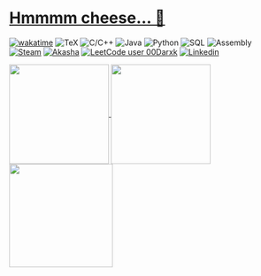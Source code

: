 # [Hmmmm cheese... 🧀](https://00darxk.github.io/)

[![wakatime](https://wakatime.com/badge/user/018ded59-ab85-4290-a0f6-8904dedfd05d.svg)](https://wakatime.com/@018ded59-ab85-4290-a0f6-8904dedfd05d)
![TeX](https://custom-icon-badges.demolab.com/badge/TeX-gray.svg?logo=latex&logoColor=cyan)
![C/C++](https://custom-icon-badges.demolab.com/badge/C/C++-gray.svg?logo=C%2B%2B&)
![Java](https://custom-icon-badges.demolab.com/badge/Java-gray.svg?logo=java&logoColor=white)
![Python](https://custom-icon-badges.demolab.com/badge/Python-gray.svg?logo=python&logoColor=yellow)
![SQL](https://custom-icon-badges.demolab.com/badge/SQLite-gray.svg?logo=SQLite&logoColor=white)
![Assembly](https://custom-icon-badges.demolab.com/badge/Assembly-gray.svg?logo=assembly&logoColor=white)   
[![Steam](https://custom-icon-badges.demolab.com/badge/Steam-00Darxk-darkblue.svg?logo=steam&logoColor=white)](https://steamcommunity.com/profiles/76561198806411741/)
[![Akasha](https://custom-icon-badges.demolab.com/badge/Akasha-00Darxk-green.svg?logo=controller&logoColor=white)](https://akasha.cv/profile/@00darxk)
[![LeetCode user 00Darxk](https://img.shields.io/badge/dynamic/json?style=plastic&labelColor=black&color=%23ffa116&label=Solved&query=solvedOverTotal&url=https%3A%2F%2Fleetcode-badge.vercel.app%2Fapi%2Fusers%2F00Darxk&logo=leetcode&logoColor=yellow)](https://leetcode.com/00Darxk/)
[![Linkedin](https://img.shields.io/badge/LinkedIn-0A66C2.svg?style=plastic&logo=LinkedIn&logoColor=white)](https://www.linkedin.com/in/giacomo-sturm-aa2a1327a/)

<a href="https://github.com/anuraghazra/github-readme-stats">
  <img height=180 align="center" src="https://github-readme-stats.vercel.app/api?username=00Darxk&hide_rank=true" />
</a>
<a href="https://github.com/anuraghazra/convoychat">
  <img height=180 align="center" src="https://github-readme-stats.vercel.app/api/top-langs?username=00Darxk&layout=compact&card_width=320" />
</a>
<a href = "https://github.com/anuraghazra/github-readme-stats" >
    <img height = 187.4 align="center" src="https://github-readme-stats.vercel.app/api/wakatime?username=00Darxk">
</a>

